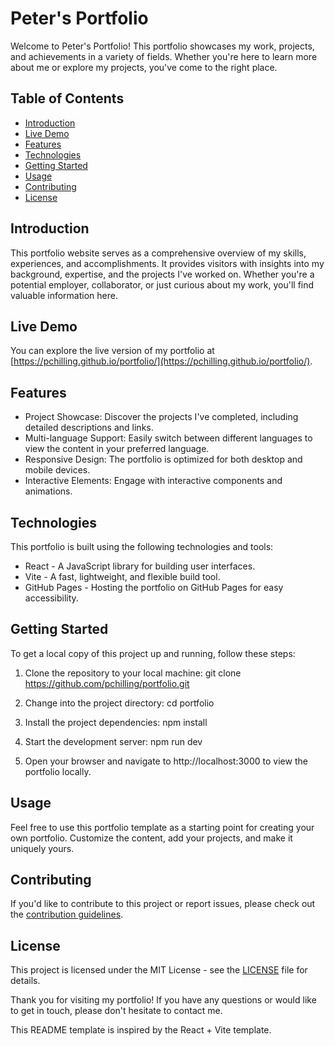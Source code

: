 # Peter's Portfolio

Welcome to Peter's Portfolio! This portfolio showcases my work, projects, and achievements in a variety of fields. Whether you're here to learn more about me or explore my projects, you've come to the right place.

## Table of Contents
- [Introduction](#introduction)
- [Live Demo](#live-demo)
- [Features](#features)
- [Technologies](#technologies)
- [Getting Started](#getting-started)
- [Usage](#usage)
- [Contributing](#contributing)
- [License](#license)

## Introduction

This portfolio website serves as a comprehensive overview of my skills, experiences, and accomplishments. It provides visitors with insights into my background, expertise, and the projects I've worked on. Whether you're a potential employer, collaborator, or just curious about my work, you'll find valuable information here.

## Live Demo

You can explore the live version of my portfolio at [https://pchilling.github.io/portfolio/](https://pchilling.github.io/portfolio/).

## Features

- Project Showcase: Discover the projects I've completed, including detailed descriptions and links.
- Multi-language Support: Easily switch between different languages to view the content in your preferred language.
- Responsive Design: The portfolio is optimized for both desktop and mobile devices.
- Interactive Elements: Engage with interactive components and animations.

## Technologies

This portfolio is built using the following technologies and tools:
- React - A JavaScript library for building user interfaces.
- Vite - A fast, lightweight, and flexible build tool.
- GitHub Pages - Hosting the portfolio on GitHub Pages for easy accessibility.

## Getting Started

To get a local copy of this project up and running, follow these steps:

1. Clone the repository to your local machine:
git clone https://github.com/pchilling/portfolio.git
2. Change into the project directory:
cd portfolio
3. Install the project dependencies:
npm install
4. Start the development server:
npm run dev

5. Open your browser and navigate to http://localhost:3000 to view the portfolio locally.

## Usage
Feel free to use this portfolio template as a starting point for creating your own portfolio. Customize the content, add your projects, and make it uniquely yours.

## Contributing

If you'd like to contribute to this project or report issues, please check out the [contribution guidelines](CONTRIBUTING.md).

## License

This project is licensed under the MIT License - see the [LICENSE](LICENSE) file for details.

Thank you for visiting my portfolio! If you have any questions or would like to get in touch, please don't hesitate to contact me.

This README template is inspired by the React + Vite template.


